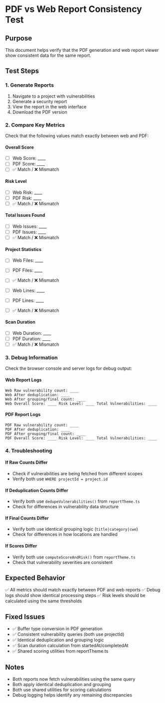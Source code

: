 # PDF vs Web Report Consistency Test

## Purpose
This document helps verify that the PDF generation and web report viewer show consistent data for the same report.

## Test Steps

### 1. Generate Reports
1. Navigate to a project with vulnerabilities
2. Generate a security report
3. View the report in the web interface
4. Download the PDF version

### 2. Compare Key Metrics
Check that the following values match exactly between web and PDF:

#### Overall Score
- [ ] Web Score: ____
- [ ] PDF Score: ____
- [ ] ✅ Match / ❌ Mismatch

#### Risk Level
- [ ] Web Risk: ____
- [ ] PDF Risk: ____
- [ ] ✅ Match / ❌ Mismatch

#### Total Issues Found
- [ ] Web Issues: ____
- [ ] PDF Issues: ____
- [ ] ✅ Match / ❌ Mismatch

#### Project Statistics
- [ ] Web Files: ____
- [ ] PDF Files: ____
- [ ] ✅ Match / ❌ Mismatch

- [ ] Web Lines: ____
- [ ] PDF Lines: ____
- [ ] ✅ Match / ❌ Mismatch

#### Scan Duration
- [ ] Web Duration: ____
- [ ] PDF Duration: ____
- [ ] ✅ Match / ❌ Mismatch

### 3. Debug Information
Check the browser console and server logs for debug output:

#### Web Report Logs
```
Web Raw vulnerability count: ____
Web After deduplication: ____
Web After grouping/final count: ____
Web Overall Score: ____ Risk Level: ____ Total Vulnerabilities: ____
```

#### PDF Report Logs
```
PDF Raw vulnerability count: ____
PDF After deduplication: ____
PDF After grouping/final count: ____
PDF Overall Score: ____ Risk Level: ____ Total Vulnerabilities: ____
```

### 4. Troubleshooting

#### If Raw Counts Differ
- Check if vulnerabilities are being fetched from different scopes
- Verify both use `WHERE projectId = project.id`

#### If Deduplication Counts Differ
- Verify both use `dedupeVulnerabilities()` from `reportTheme.ts`
- Check for differences in vulnerability data structure

#### If Final Counts Differ
- Verify both use identical grouping logic (`title|category|cwe`)
- Check for differences in how locations are handled

#### If Scores Differ
- Verify both use `computeScoreAndRisk()` from `reportTheme.ts`
- Check that vulnerability severities are consistent

## Expected Behavior
✅ All metrics should match exactly between PDF and web reports
✅ Debug logs should show identical processing steps
✅ Risk levels should be calculated using the same thresholds

## Fixed Issues
- ✅ Buffer type conversion in PDF generation
- ✅ Consistent vulnerability queries (both use projectId)
- ✅ Identical deduplication and grouping logic
- ✅ Scan duration calculation from startedAt/completedAt
- ✅ Shared scoring utilities from reportTheme.ts

## Notes
- Both reports now fetch vulnerabilities using the same query
- Both apply identical deduplication and grouping
- Both use shared utilities for scoring calculations
- Debug logging helps identify any remaining discrepancies
